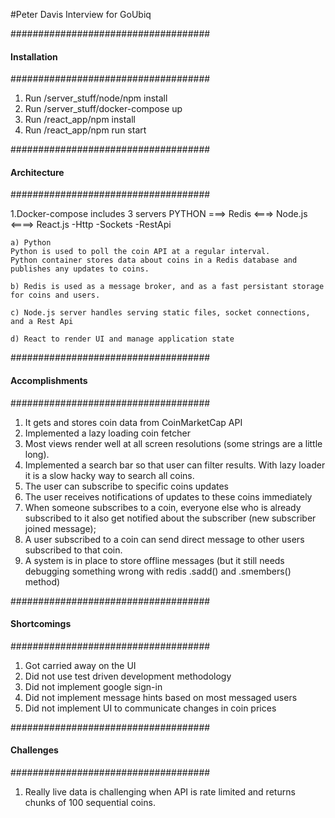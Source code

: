 #Peter Davis Interview for GoUbiq

####################################
####  Installation
####################################
1) Run /server_stuff/node/npm install 
2) Run /server_stuff/docker-compose up
3) Run /react_app/npm install
4) Run /react_app/npm run start
 

####################################
#### Architecture
####################################

        
1.Docker-compose includes 3 servers
  PYTHON ===>  Redis  <===> Node.js  <====>  React.js
                                      -Http 
                                      -Sockets 
                                      -RestApi 
    
    a) Python
    Python is used to poll the coin API at a regular interval.
    Python container stores data about coins in a Redis database and publishes any updates to coins.
    
    b) Redis is used as a message broker, and as a fast persistant storage for coins and users.
    
    c) Node.js server handles serving static files, socket connections, and a Rest Api
    
    d) React to render UI and manage application state
    

####################################
#### Accomplishments
####################################

1)  It gets and stores coin data from CoinMarketCap API
2)  Implemented a lazy loading coin fetcher 
3)  Most views render well at all screen resolutions (some strings are a little long).
4)  Implemented a search bar so that user can filter results.  With lazy loader it is a slow hacky way to search all coins. 
5)  The user can subscribe to specific coins updates
6)  The user receives notifications of updates to these coins immediately
7)  When someone subscribes to a coin, everyone else who is already subscribed to it also
    get notified about the subscriber (new subscriber joined message);
8)  A user subscribed to a coin can send direct message to other users subscribed to that coin.
9)  A system is in place to store offline messages (but it still needs debugging something wrong with redis .sadd() and .smembers() method) 


####################################
#### Shortcomings
#################################### 
 
 1) Got carried away on the UI
 2) Did not use test driven development methodology
 3) Did not implement google sign-in
 4) Did not implement message hints based on most messaged users
 5) Did not implement UI to communicate changes in coin prices
 
 

####################################
#### Challenges
#################################### 
 
 1) Really live data is challenging when API is rate limited and returns chunks of 100 sequential coins.
